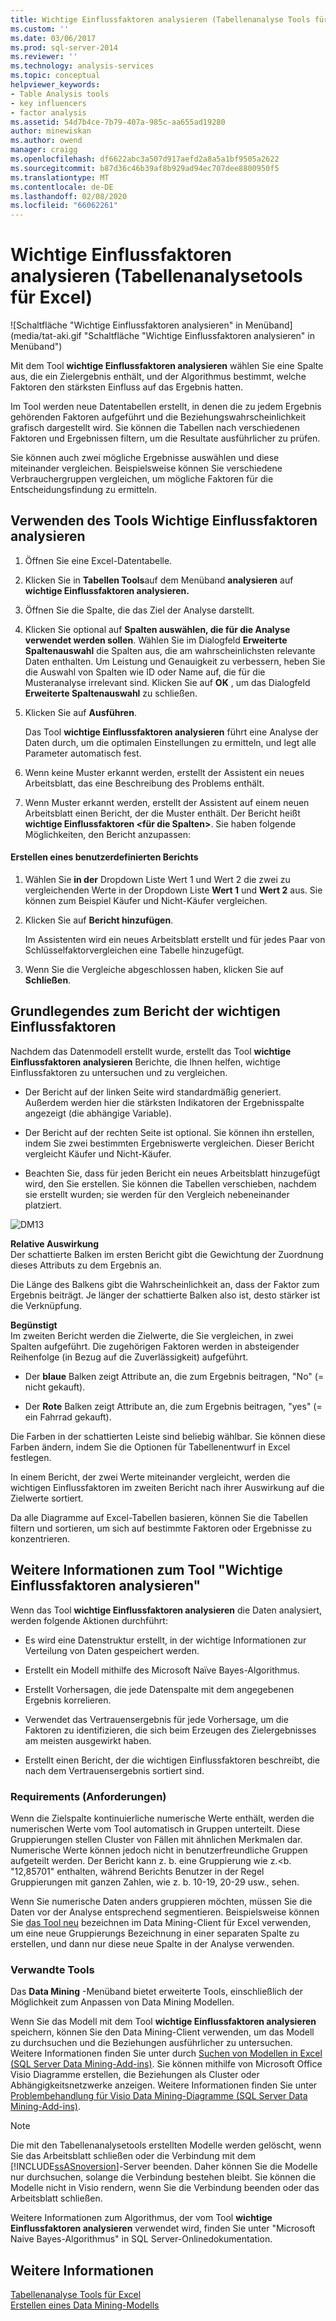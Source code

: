 ```yaml
---
title: Wichtige Einflussfaktoren analysieren (Tabellenanalyse Tools für Excel) | Microsoft-Dokumentation
ms.custom: ''
ms.date: 03/06/2017
ms.prod: sql-server-2014
ms.reviewer: ''
ms.technology: analysis-services
ms.topic: conceptual
helpviewer_keywords:
- Table Analysis tools
- key influencers
- factor analysis
ms.assetid: 54d7b4ce-7b79-407a-985c-aa655ad19280
author: minewiskan
ms.author: owend
manager: craigg
ms.openlocfilehash: df6622abc3a507d917aefd2a8a5a1bf9505a2622
ms.sourcegitcommit: b87d36c46b39af8b929ad94ec707dee8800950f5
ms.translationtype: MT
ms.contentlocale: de-DE
ms.lasthandoff: 02/08/2020
ms.locfileid: "66062261"
---
```

# <a name="analyze-key-influencers-table-analysis-tools-for-excel"></a>Wichtige Einflussfaktoren analysieren (Tabellenanalysetools für Excel)
  ![Schaltfläche "Wichtige Einflussfaktoren analysieren" in Menüband](media/tat-aki.gif "Schaltfläche "Wichtige Einflussfaktoren analysieren" in Menüband")  
  
 Mit dem Tool **wichtige Einflussfaktoren analysieren** wählen Sie eine Spalte aus, die ein Zielergebnis enthält, und der Algorithmus bestimmt, welche Faktoren den stärksten Einfluss auf das Ergebnis hatten.  
  
 Im Tool werden neue Datentabellen erstellt, in denen die zu jedem Ergebnis gehörenden Faktoren aufgeführt und die Beziehungswahrscheinlichkeit grafisch dargestellt wird. Sie können die Tabellen nach verschiedenen Faktoren und Ergebnissen filtern, um die Resultate ausführlicher zu prüfen.  
  
 Sie können auch zwei mögliche Ergebnisse auswählen und diese miteinander vergleichen. Beispielsweise können Sie verschiedene Verbrauchergruppen vergleichen, um mögliche Faktoren für die Entscheidungsfindung zu ermitteln.  
  
## <a name="using-the-analyze-key-influencers-tool"></a>Verwenden des Tools Wichtige Einflussfaktoren analysieren  
  
1.  Öffnen Sie eine Excel-Datentabelle.  
  
2.  Klicken Sie in **Tabellen Tools**auf dem Menüband **analysieren** auf **wichtige Einflussfaktoren analysieren.**  
  
3.  Öffnen Sie die Spalte, die das Ziel der Analyse darstellt.  
  
4.  Klicken Sie optional auf **Spalten auswählen, die für die Analyse verwendet werden sollen**. Wählen Sie im Dialogfeld **Erweiterte Spaltenauswahl** die Spalten aus, die am wahrscheinlichsten relevante Daten enthalten. Um Leistung und Genauigkeit zu verbessern, heben Sie die Auswahl von Spalten wie ID oder Name auf, die für die Musteranalyse irrelevant sind. Klicken Sie auf **OK** , um das Dialogfeld **Erweiterte Spaltenauswahl** zu schließen.  
  
5.  Klicken Sie auf **Ausführen**.  
  
     Das Tool **wichtige Einflussfaktoren analysieren** führt eine Analyse der Daten durch, um die optimalen Einstellungen zu ermitteln, und legt alle Parameter automatisch fest.  
  
6.  Wenn keine Muster erkannt werden, erstellt der Assistent ein neues Arbeitsblatt, das eine Beschreibung des Problems enthält.  
  
7.  Wenn Muster erkannt werden, erstellt der Assistent auf einem neuen Arbeitsblatt einen Bericht, der die Muster enthält. Der Bericht heißt **wichtige Einflussfaktoren \<für die Spalten>**. Sie haben folgende Möglichkeiten, den Bericht anzupassen:  
  
#### <a name="create-a-custom-report"></a>Erstellen eines benutzerdefinierten Berichts  
  
1.  Wählen Sie **in der** Dropdown Liste Wert 1 und Wert 2 die zwei zu vergleichenden Werte in der Dropdown Liste **Wert 1** und **Wert 2** aus. Sie können zum Beispiel Käufer und Nicht-Käufer vergleichen.  
  
2.  Klicken Sie auf **Bericht hinzufügen**.  
  
     Im Assistenten wird ein neues Arbeitsblatt erstellt und für jedes Paar von Schlüsselfaktorvergleichen eine Tabelle hinzugefügt.  
  
3.  Wenn Sie die Vergleiche abgeschlossen haben, klicken Sie auf **Schließen**.  
  
## <a name="understanding-the-key-influencers-report"></a>Grundlegendes zum Bericht der wichtigen Einflussfaktoren  
 Nachdem das Datenmodell erstellt wurde, erstellt das Tool **wichtige Einflussfaktoren analysieren** Berichte, die Ihnen helfen, wichtige Einflussfaktoren zu untersuchen und zu vergleichen.  
  
-   Der Bericht auf der linken Seite wird standardmäßig generiert. Außerdem werden hier die stärksten Indikatoren der Ergebnisspalte angezeigt (die abhängige Variable).  
  
-   Der Bericht auf der rechten Seite ist optional. Sie können ihn erstellen, indem Sie zwei bestimmten Ergebniswerte vergleichen. Dieser Bericht vergleicht Käufer und Nicht-Käufer.  
  
-   Beachten Sie, dass für jeden Bericht ein neues Arbeitsblatt hinzugefügt wird, den Sie erstellen. Sie können die Tabellen verschieben, nachdem sie erstellt wurden; sie werden für den Vergleich nebeneinander platziert.  
  
 ![DM13](media/dm13-tat-aki-report.gif "DM13")  
  
 **Relative Auswirkung**  
 Der schattierte Balken im ersten Bericht gibt die Gewichtung der Zuordnung dieses Attributs zu dem Ergebnis an.  
  
 Die Länge des Balkens gibt die Wahrscheinlichkeit an, dass der Faktor zum Ergebnis beiträgt. Je länger der schattierte Balken also ist, desto stärker ist die Verknüpfung.  
  
 **Begünstigt**  
 Im zweiten Bericht werden die Zielwerte, die Sie vergleichen, in zwei Spalten aufgeführt. Die zugehörigen Faktoren werden in absteigender Reihenfolge (in Bezug auf die Zuverlässigkeit) aufgeführt.  
  
-   Der **blaue** Balken zeigt Attribute an, die zum Ergebnis beitragen, "No" (= nicht gekauft).  
  
-   Der **Rote** Balken zeigt Attribute an, die zum Ergebnis beitragen, "yes" (= ein Fahrrad gekauft).  
  
 Die Farben in der schattierten Leiste sind beliebig wählbar. Sie können diese Farben ändern, indem Sie die Optionen für Tabellenentwurf in Excel festlegen.  
  
 In einem Bericht, der zwei Werte miteinander vergleicht, werden die wichtigen Einflussfaktoren im zweiten Bericht nach ihrer Auswirkung auf die Zielwerte sortiert.  
  
 Da alle Diagramme auf Excel-Tabellen basieren, können Sie die Tabellen filtern und sortieren, um sich auf bestimmte Faktoren oder Ergebnisse zu konzentrieren.  
  
## <a name="more-about-the-analyze-key-influencers-tool"></a>Weitere Informationen zum Tool "Wichtige Einflussfaktoren analysieren"  
 Wenn das Tool **wichtige Einflussfaktoren analysieren** die Daten analysiert, werden folgende Aktionen durchführt:  
  
-   Es wird eine Datenstruktur erstellt, in der wichtige Informationen zur Verteilung von Daten gespeichert werden.  
  
-   Erstellt ein Modell mithilfe des Microsoft Naïve Bayes-Algorithmus.  
  
-   Erstellt Vorhersagen, die jede Datenspalte mit dem angegebenen Ergebnis korrelieren.  
  
-   Verwendet das Vertrauensergebnis für jede Vorhersage, um die Faktoren zu identifizieren, die sich beim Erzeugen des Zielergebnisses am meisten ausgewirkt haben.  
  
-   Erstellt einen Bericht, der die wichtigen Einflussfaktoren beschreibt, die nach dem Vertrauensergebnis sortiert sind.  
  
### <a name="requirements"></a>Requirements (Anforderungen)  
 Wenn die Zielspalte kontinuierliche numerische Werte enthält, werden die numerischen Werte vom Tool automatisch in Gruppen unterteilt. Diese Gruppierungen stellen Cluster von Fällen mit ähnlichen Merkmalen dar. Numerische Werte können jedoch nicht in benutzerfreundliche Gruppen aufgeteilt werden. Der Bericht kann z. b. eine Gruppierung wie z.\<b. "12,85701" enthalten, während Berichts Benutzer in der Regel Gruppierungen mit ganzen Zahlen, wie z. b. 10-19, 20-29 usw., sehen.  
  
 Wenn Sie numerische Daten anders gruppieren möchten, müssen Sie die Daten vor der Analyse entsprechend segmentieren. Beispielsweise können Sie [das Tool neu](relabel-sql-server-data-mining-add-ins.md) bezeichnen im Data Mining-Client für Excel verwenden, um eine neue Gruppierungs Bezeichnung in einer separaten Spalte zu erstellen, und dann nur diese neue Spalte in der Analyse verwenden.  
  
### <a name="related-tools"></a>Verwandte Tools  
 Das **Data Mining** -Menüband bietet erweiterte Tools, einschließlich der Möglichkeit zum Anpassen von Data Mining Modellen.  
  
 Wenn Sie das Modell mit dem Tool **wichtige Einflussfaktoren analysieren** speichern, können Sie den Data Mining-Client verwenden, um das Modell zu durchsuchen und die Beziehungen ausführlicher zu untersuchen. Weitere Informationen finden Sie unter durch [Suchen von Modellen in Excel &#40;SQL Server Data Mining-Add-ins&#41;](browsing-models-in-excel-sql-server-data-mining-add-ins.md). Sie können mithilfe von Microsoft Office Visio Diagramme erstellen, die Beziehungen als Cluster oder Abhängigkeitsnetzwerke anzeigen. Weitere Informationen finden Sie unter [Problembehandlung für Visio Data Mining-Diagramme &#40;SQL Server Data Mining-Add-ins&#41;](troubleshooting-visio-data-mining-diagrams-sql-server-data-mining-add-ins.md).  
  
> [!NOTE]  
>  Die mit den Tabellenanalysetools erstellten Modelle werden gelöscht, wenn Sie das Arbeitsblatt schließen oder die Verbindung mit dem [!INCLUDE[ssASnoversion](../includes/ssasnoversion-md.md)]-Server beenden. Daher können Sie die Modelle nur durchsuchen, solange die Verbindung bestehen bleibt. Sie können die Modelle nicht in Visio rendern, wenn Sie die Verbindung beenden oder das Arbeitsblatt schließen.  
  
 Weitere Informationen zum Algorithmus, der vom Tool **wichtige Einflussfaktoren analysieren** verwendet wird, finden Sie unter "Microsoft Naive Bayes-Algorithmus" in SQL Server-Onlinedokumentation.  
  
## <a name="see-also"></a>Weitere Informationen  
 [Tabellenanalyse Tools für Excel](table-analysis-tools-for-excel.md)   
 [Erstellen eines Data Mining-Modells](creating-a-data-mining-model.md)  
  
  
